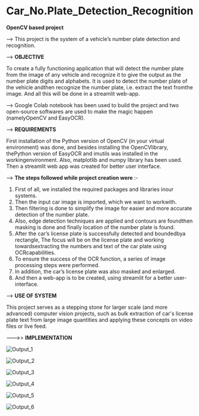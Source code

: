# Car_No.Plate_Detection_Recognition
**OpenCV based project**

--> This project is the system of a vehicle’s number plate detection and recognition. 


--> **OBJECTIVE**

To create a fully functioning application that will detect the number plate from the image of any vehicle and recognize it to give the output as the number plate digits and alphabets.
It is used to detect the number plate of the vehicle andthen recognize the number plate, i.e. extract the text fromthe image. 
And all this will be done in a streamlit web-app. 


--> Google Colab notebook has been used to build the project and two open-source softwares are used to make the magic happen (namelyOpenCV and EasyOCR). 



--> **REQUIREMENTS**

First installation of the Python version of OpenCV (in your virtual environment) was done, and besides installing the OpenCVlibrary, thePython version of EasyOCR and imutils was installed in the workingenvironment. 
Also, matplotlib and numpy library has been used. Then a streamlit web app was created for better user interface.



--> **The steps followed while project creation were** :- 

1) First of all, we installed the required packages and libraries inour
systems. 
2) Then the input car image is imported, which we want to workwith. 
3) Then filtering is done to simplify the image for easier and more accurate detection of the number plate. 
4) Also, edge detection techniques are applied and contours are foundthen masking is done and finally location of the number plate is found. 
5) After the car’s license plate is successfully detected and boundedbya rectangle, The focus will be on the license plate and working towardsextracting the numbers and text of the car plate using OCRcapabilities. 
6) To ensure the success of the OCR function, a series of image
processing steps were performed. 
7) In addition, the car’s license plate was also masked and enlarged. 
8) And then a web-app is to be created, using streamlit for a better user-interface. 



--> **USE OF SYSTEM**

This project serves as a stepping stone for larger scale (and more advanced) computer vision projects, such as bulk extraction of car's license plate text from large image quantities and applying these concepts on video files or live feed.



--->> **IMPLEMENTATION**






![Output_1](https://user-images.githubusercontent.com/82306590/175558588-681b6c74-9a0d-4842-bc67-684c086343e3.JPG)






![Output_2](https://user-images.githubusercontent.com/82306590/175558618-38a9e131-83f1-43ef-8723-1cce992541c1.JPG)



![Output_3](https://user-images.githubusercontent.com/82306590/175558632-59303ba1-d603-4488-b777-f8fbe1864fa4.JPG)







![Output_4](https://user-images.githubusercontent.com/82306590/175558659-2a3acc3c-f4c6-4619-a5a8-004fe0ff6741.JPG)


![Output_5](https://user-images.githubusercontent.com/82306590/175558683-b6aba965-0551-4b6d-844b-c5de2feae179.JPG)


![Output_6](https://user-images.githubusercontent.com/82306590/175558708-d41ba630-3526-44b1-9018-480684813ab9.JPG)


